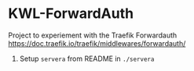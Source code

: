 # KWL-ForwardAuth

Project to experiement with the Traefik Forwardauth <https://doc.traefik.io/traefik/middlewares/forwardauth/>

1. Setup `servera` from README in `./servera`
